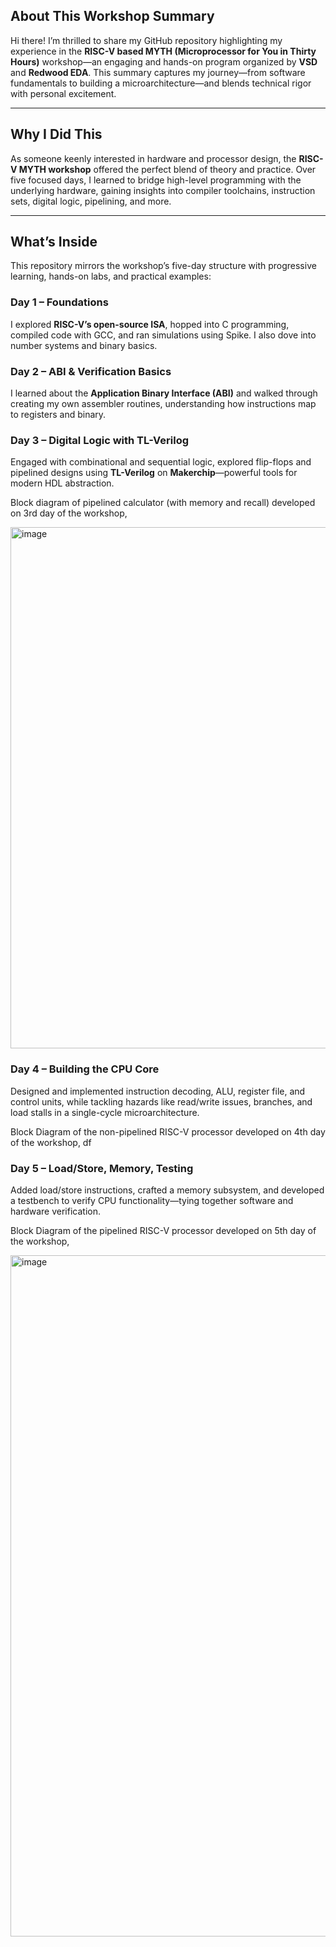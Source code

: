 ## About This Workshop Summary

Hi there! I’m thrilled to share my GitHub repository highlighting my experience in the **RISC-V based MYTH (Microprocessor for You in Thirty Hours)** workshop—an engaging and hands-on program organized by **VSD** and **Redwood EDA**. This summary captures my journey—from software fundamentals to building a microarchitecture—and blends technical rigor with personal excitement.

---

## Why I Did This

As someone keenly interested in hardware and processor design, the **RISC-V MYTH workshop** offered the perfect blend of theory and practice. Over five focused days, I learned to bridge high-level programming with the underlying hardware, gaining insights into compiler toolchains, instruction sets, digital logic, pipelining, and more.

---

## What’s Inside

This repository mirrors the workshop’s five-day structure with progressive learning, hands-on labs, and practical examples:

### Day 1 – Foundations
I explored **RISC-V’s open-source ISA**, hopped into C programming, compiled code with GCC, and ran simulations using Spike. I also dove into number systems and binary basics.  

### Day 2 – ABI & Verification Basics
I learned about the **Application Binary Interface (ABI)** and walked through creating my own assembler routines, understanding how instructions map to registers and binary.  

### Day 3 – Digital Logic with TL-Verilog
Engaged with combinational and sequential logic, explored flip-flops and pipelined designs using **TL-Verilog** on **Makerchip**—powerful tools for modern HDL abstraction.   

Block diagram of pipelined calculator (with memory and recall) developed on 3rd day of the workshop,

<img width="1251" height="834" alt="image" src="https://github.com/user-attachments/assets/e6611206-25f4-4d76-9428-b9de926bb488" />


### Day 4 – Building the CPU Core
Designed and implemented instruction decoding, ALU, register file, and control units, while tackling hazards like read/write issues, branches, and load stalls in a single-cycle microarchitecture.  

Block Diagram of the non-pipelined RISC-V processor  developed on 4th day of the workshop,
df

### Day 5 – Load/Store, Memory, Testing
Added load/store instructions, crafted a memory subsystem, and developed a testbench to verify CPU functionality—tying together software and hardware verification.

Block Diagram of the pipelined RISC-V processor developed on 5th day of the workshop,

<img width="683" height="1090" alt="image" src="https://github.com/user-attachments/assets/13cd8738-855e-4bfb-9ee1-8ffe210fda0f" />

